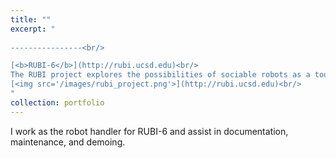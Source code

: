 ```yaml
---
title: ""
excerpt: "  
  
----------------<br/>

[<b>RUBI-6</b>](http://rubi.ucsd.edu)<br/>
The RUBI project explores the possibilities of sociable robots as a tool for education and enrichment for toddlers in early childhood education environments.<br/>
[<img src='/images/rubi_project.png'>](http://rubi.ucsd.edu)<br/>
"
collection: portfolio
---
```


I work as the robot handler for RUBI-6 and assist in documentation, maintenance, and demoing.
